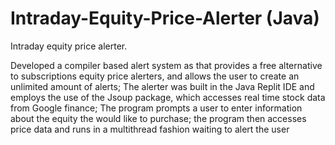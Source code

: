 # Intraday-Equity-Price-Alerter (Java)
Intraday equity price alerter. 

Developed  a compiler based alert system as that provides a free alternative to subscriptions equity price alerters, and allows the user to create an unlimited amount of alerts; The alerter was built in the Java Replit IDE and employs the use of the Jsoup package, which accesses real time stock data from Google finance; The program prompts a user to enter information about the equity the would like to purchase; the program then accesses price data and runs in a multithread fashion waiting to alert the user
